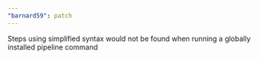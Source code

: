 ```yaml
---
"barnard59": patch
---
```


Steps using simplified syntax would not be found when running a globally installed pipeline command 

